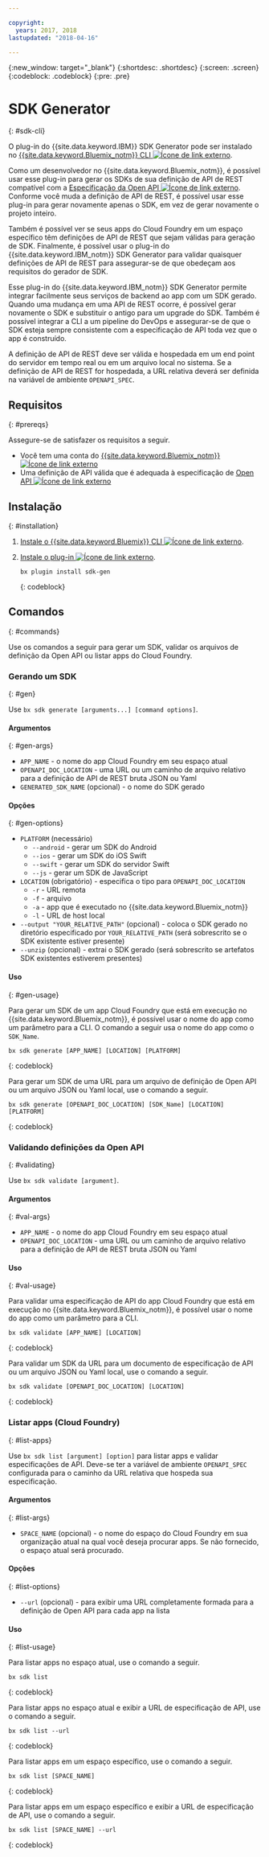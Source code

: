 ```yaml
---

copyright:
  years: 2017, 2018
lastupdated: "2018-04-16"

---
```

{:new_window: target="_blank"}
{:shortdesc: .shortdesc}
{:screen: .screen}
{:codeblock: .codeblock}
{:pre: .pre}

# SDK Generator
{: #sdk-cli}

O plug-in do {{site.data.keyword.IBM}} SDK Generator pode ser instalado no [{{site.data.keyword.Bluemix_notm}} CLI ![Ícone de link externo](../../icons/launch-glyph.svg "Ícone de link externo")](/docs/cli/reference/bluemix_cli/all_versions.html).

Como um desenvolvedor no {{site.data.keyword.Bluemix_notm}}, é possível usar esse plug-in para gerar os SDKs de sua definição de API de REST compatível com a [Especificação da Open API ![Ícone de link externo](../../icons/launch-glyph.svg "Ícone de link externo")](https://www.openapis.org/). 
Conforme você muda a definição de API de REST, é possível usar esse plug-in para gerar novamente apenas o
SDK, em vez de gerar novamente o projeto inteiro.

Também é possível ver se seus apps do Cloud Foundry em um espaço específico têm definições de API
de REST que sejam válidas para geração de SDK. Finalmente, é possível usar o plug-in do {{site.data.keyword.IBM_notm}} SDK Generator para validar quaisquer definições de API de REST para assegurar-se de que obedeçam aos requisitos do gerador de SDK.

Esse plug-in do {{site.data.keyword.IBM_notm}} SDK Generator permite integrar facilmente seus serviços de backend ao app com um SDK gerado. 
Quando uma mudança em uma API de REST ocorre, é possível gerar novamente o SDK e substituir o antigo para um
upgrade do SDK. Também é possível integrar a CLI a um pipeline do DevOps e assegurar-se de que o SDK esteja
sempre consistente com a especificação de API toda vez que o app é construído.

A definição de API de REST deve ser válida e hospedada em um end point do servidor em tempo real ou em um arquivo local no sistema. Se a definição de API de REST for hospedada, a URL relativa deverá ser definida na variável de ambiente `OPENAPI_SPEC`.


## Requisitos
{: #prereqs}

Assegure-se de satisfazer os requisitos a seguir.

* Você tem uma conta do [{{site.data.keyword.Bluemix_notm}} ![Ícone de link externo](../../icons/launch-glyph.svg "Ícone de link externo")](http://bluemix.net)
* Uma definição de API válida que é adequada à especificação de [Open API ![Ícone de link externo](../../icons/launch-glyph.svg "Ícone de link externo")](https://www.openapis.org/)


## Instalação
{: #installation}

1. [Instale o {{site.data.keyword.Bluemix}} CLI ![Ícone de link externo](../../icons/launch-glyph.svg "Ícone de link externo")](http://clis.ng.bluemix.net/ui/home.html).

2. [Instale o plug-in ![Ícone de link externo](../../icons/launch-glyph.svg "Ícone de link externo")](/docs/cli/reference/bluemix_cli/all_versions.html#install_plug-in).

	```
	bx plugin install sdk-gen
	```
	{: codeblock}


## Comandos
{: #commands}

Use os comandos a seguir para gerar um SDK, validar os arquivos de definição da Open API ou listar apps do Cloud Foundry.


### Gerando um SDK
{: #gen}

Use `bx sdk generate [arguments...] [command options]`.


#### Argumentos
{: #gen-args}

* `APP_NAME` - o nome do app Cloud Foundry em seu espaço atual
* `OPENAPI_DOC_LOCATION` - uma URL ou um caminho de arquivo relativo para a definição de API de REST bruta JSON ou Yaml
* `GENERATED_SDK_NAME` (opcional) - o nome do SDK gerado


#### Opções
{: #gen-options}

* `PLATFORM` (necessário)
   * `--android` - gerar um SDK do Android
   * `--ios` - gerar um SDK do iOS Swift
   * `--swift` - gerar um SDK do servidor Swift
   * `--js` - gerar um SDK de JavaScript
* `LOCATION` (obrigatório) - especifica o tipo para `OPENAPI_DOC_LOCATION`
   * `-r` - URL remota
   * `-f` - arquivo
   * `-a` - app que é executado no {{site.data.keyword.Bluemix_notm}}
   * `-l` - URL de host local
* `--output "YOUR_RELATIVE_PATH"` (opcional) - coloca o SDK gerado no diretório especificado por `YOUR_RELATIVE_PATH` (será sobrescrito se o SDK existente estiver presente)
* `--unzip` (opcional) - extrai o SDK gerado (será sobrescrito se artefatos SDK existentes estiverem presentes)


#### Uso
{: #gen-usage}

Para gerar um SDK de um app Cloud Foundry que está em execução no {{site.data.keyword.Bluemix_notm}}, é possível usar o nome do app como um parâmetro para a CLI. O comando a seguir usa o nome do app como o `SDK_Name`.

```
bx sdk generate [APP_NAME] [LOCATION] [PLATFORM]
```
{: codeblock}

Para gerar um SDK de uma URL para um arquivo de definição de Open API ou um arquivo JSON ou Yaml local, use o comando a seguir.

```
bx sdk generate [OPENAPI_DOC_LOCATION] [SDK_Name] [LOCATION] [PLATFORM]
```
{: codeblock}


### Validando definições da Open API
{: #validating}

Use `bx sdk validate [argument]`.


#### Argumentos
{: #val-args}

* `APP_NAME` - o nome do app Cloud Foundry em seu espaço atual
* `OPENAPI_DOC_LOCATION` - uma URL ou um caminho de arquivo relativo para a definição de API de REST bruta JSON ou Yaml


#### Uso
{: #val-usage}

Para validar uma especificação de API do app Cloud Foundry que está em execução no {{site.data.keyword.Bluemix_notm}}, é possível usar o nome do app como um parâmetro para a CLI.

```
bx sdk validate [APP_NAME] [LOCATION]
```
{: codeblock}

Para validar um SDK da URL para um documento de especificação de API ou um arquivo JSON ou Yaml local, use o comando a seguir.

```
bx sdk validate [OPENAPI_DOC_LOCATION] [LOCATION]
```
{: codeblock}



### Listar apps (Cloud Foundry)
{: #list-apps}

Use `bx sdk list [argument] [option]` para listar apps e validar especificações de API. Deve-se ter a variável de ambiente `OPENAPI_SPEC` configurada para o caminho da URL relativa que hospeda sua especificação.


#### Argumentos
{: #list-args}

* `SPACE_NAME` (opcional) - o nome do espaço do Cloud Foundry em sua organização atual na qual você deseja procurar apps. Se não fornecido, o espaço atual será procurado.


#### Opções
{: #list-options}

* `--url` (opcional) - para exibir uma URL completamente formada para a definição de Open API para cada app na lista


#### Uso
{: #list-usage}

Para listar apps no espaço atual, use o comando a seguir.

```
bx sdk list
```
{: codeblock}

Para listar apps no espaço atual e exibir a URL de especificação de API, use o comando a seguir.

```
bx sdk list --url
```
{: codeblock}

Para listar apps em um espaço específico, use o comando a seguir.

```
bx sdk list [SPACE_NAME]
```
{: codeblock}

Para listar apps em um espaço específico e exibir a URL de especificação de API, use o comando a seguir.

```
bx sdk list [SPACE_NAME] --url
```
{: codeblock}
